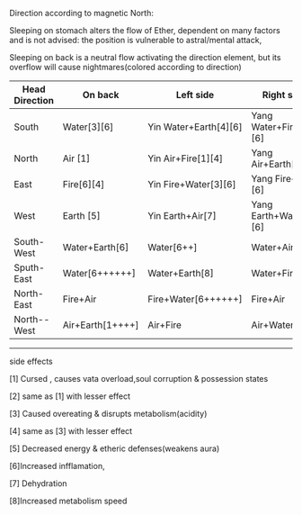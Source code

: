  Direction according to magnetic North:

Sleeping on stomach alters the flow of Ether,
dependent on many factors and is not advised:
the position is vulnerable to astral/mental attack,

Sleeping on back is a neutral flow activating
the direction element, but its overflow
will cause nightmares(colored according to direction)



| Head Direction | On back | Left side   | Right side |
|  ----------- | ------- |  -------- | -------- |
| South | Water[3][6] | Yin Water+Earth[4][6]| Yang Water+Fire[3][6]|
| North | Air [1] | Yin Air+Fire[1][4] | Yang Air+Earth[1] | 
| East | Fire[6][4] | Yin Fire+Water[3][6] | Yang Fire+Air [6] |
| West | Earth [5]| Yin Earth+Air[7]| Yang Earth+Water[4][6]  |
|South-West| Water+Earth[6]|Water[6++]|Water+Air|
|Sputh-East| Water[6++++++]|Water+Earth[8]|Water+Fire[6]|
|North-East|Fire+Air|Fire+Water[6++++++]|Fire+Air|
|North--West|Air+Earth[1++++]|Air+Fire|Air+Water|


-----------
side effects

[1] Cursed , causes vata overload,soul corruption & possession 
states

[2] same as [1] with lesser effect

[3] Caused overeating & disrupts metabolism(acidity)

[4] same as [3] with lesser effect

[5] Decreased energy & etheric defenses(weakens aura)

[6]Increased infflamation,

[7] Dehydration

[8]Increased metabolism speed
